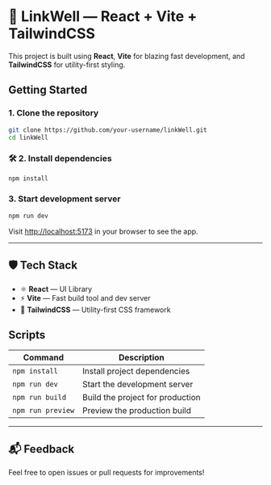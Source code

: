 # 🔗 LinkWell — React + Vite + TailwindCSS

This project is built using **React**, **Vite** for blazing fast development, and **TailwindCSS** for utility-first styling.

##  Getting Started

### 1. Clone the repository

```bash
git clone https://github.com/your-username/linkWell.git
cd linkWell
```

### 🛠️ 2. Install dependencies

```bash
npm install
```


### 3. Start development server

```bash
npm run dev
```

Visit [http://localhost:5173](http://localhost:5173) in your browser to see the app.

---

## 🛡️ Tech Stack

* ⚛️ **React** — UI Library
* ⚡ **Vite** — Fast build tool and dev server
* 🎨 **TailwindCSS** — Utility-first CSS framework


##  Scripts

| Command           | Description                      |
| ----------------- | -------------------------------- |
| `npm install`     | Install project dependencies     |
| `npm run dev`     | Start the development server     |
| `npm run build`   | Build the project for production |
| `npm run preview` | Preview the production build     |

---

## 📬 Feedback

Feel free to open issues or pull requests for improvements!


